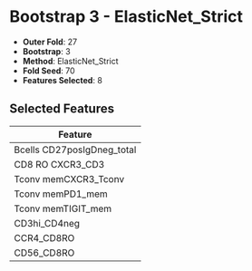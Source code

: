 # Bootstrap 3 - ElasticNet_Strict

- **Outer Fold**: 27
- **Bootstrap**: 3
- **Method**: ElasticNet_Strict
- **Fold Seed**: 70
- **Features Selected**: 8

## Selected Features

| Feature |
|---------|
| Bcells CD27posIgDneg_total |
| CD8 RO CXCR3_CD3 |
| Tconv memCXCR3_Tconv |
| Tconv memPD1_mem |
| Tconv memTIGIT_mem |
| CD3hi_CD4neg |
| CCR4_CD8RO |
| CD56_CD8RO |
